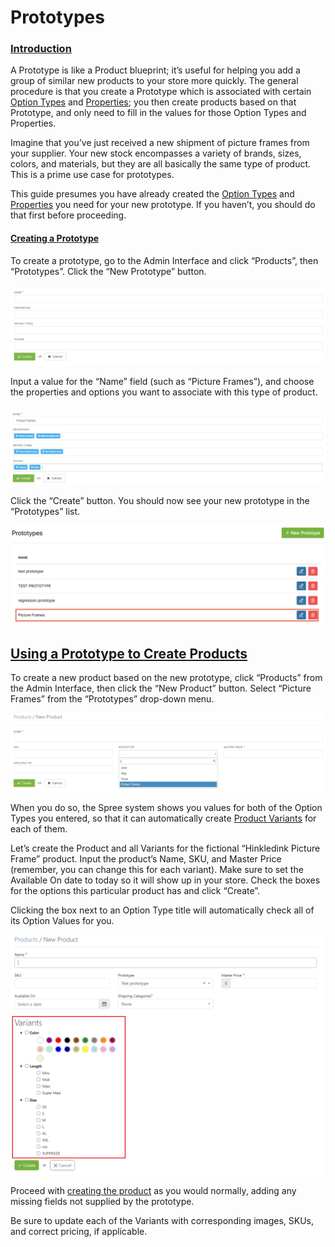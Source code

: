 # Prototypes

### [Introduction](prototypes.md#introduction) <a id="introduction"></a>

A Prototype is like a Product blueprint; it’s useful for helping you add a group of similar new products to your store more quickly. The general procedure is that you create a Prototype which is associated with certain [Option Types](product-options.md) and [Properties](product-properties.md); you then create products based on that Prototype, and only need to fill in the values for those Option Types and Properties.

Imagine that you’ve just received a new shipment of picture frames from your supplier. Your new stock encompasses a variety of brands, sizes, colors, and materials, but they are all basically the same type of product. This is a prime use case for prototypes.

This guide presumes you have already created the [Option Types](product-options.md) and [Properties](product-properties.md) you need for your new prototype. If you haven’t, you should do that first before proceeding.

#### [Creating a Prototype](prototypes.md#creating-a-prototype) <a id="creating-a-prototype"></a>

To create a prototype, go to the Admin Interface and click “Products”, then “Prototypes”. Click the “New Prototype” button.

![New Prototype Form](../.gitbook/assets/image%20%28100%29.png)

Input a value for the “Name” field \(such as “Picture Frames”\), and choose the properties and options you want to associate with this type of product.

![Filled-In Prototype Form](../.gitbook/assets/image%20%2880%29.png)

Click the “Create” button. You should now see your new prototype in the “Prototypes” list.

![Prototypes List](../.gitbook/assets/image%20%2884%29.png)

## [Using a Prototype to Create Products](prototypes.md#using-a-prototype-to-create-products) <a id="using-a-prototype-to-create-products"></a>

To create a new product based on the new prototype, click “Products” from the Admin Interface, then click the “New Product” button. Select “Picture Frames” from the “Prototypes” drop-down menu.

![Product From Prototype](../.gitbook/assets/image%20%28105%29.png)

When you do so, the Spree system shows you values for both of the Option Types you entered, so that it can automatically create [Product Variants](creating-a-new-product.md#understanding-variants) for each of them.

Let’s create the Product and all Variants for the fictional “Hinkledink Picture Frame” product. Input the product’s Name, SKU, and Master Price \(remember, you can change this for each variant\). Make sure to set the Available On date to today so it will show up in your store. Check the boxes for the options this particular product has and click “Create”.

Clicking the box next to an Option Type title will automatically check all of its Option Values for you.

![Prototype Option Types](../.gitbook/assets/image2%20%281%29.png)

Proceed with [creating the product](creating-a-new-product.md) as you would normally, adding any missing fields not supplied by the prototype.

Be sure to update each of the Variants with corresponding images, SKUs, and correct pricing, if applicable.[  
](https://github.com/spree/spree/edit/master/guides/src/content/user/products/product_prototypes.md)

